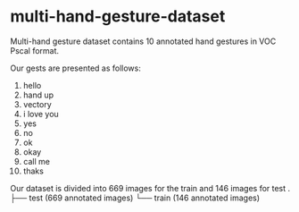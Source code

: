 # multi-hand-gesture-dataset
Multi-hand gesture dataset contains 10 annotated hand gestures in VOC Pscal format.

Our gests are presented as follows:
1. hello
2. hand up
3. vectory
4. i love you
5. yes
6. no
7. ok
8. okay
9. call me
10. thaks

Our dataset is divided into 669 images for the train and 146 images for test
.
├── test  (669 annotated images)
└── train (146 annotated images)
